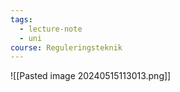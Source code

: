 ```yaml
---
tags:
  - lecture-note
  - uni
course: Reguleringsteknik
---
```

![[Pasted image 20240515113013.png]]
